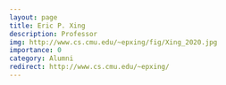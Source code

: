 ```yaml
---
layout: page
title: Eric P. Xing
description: Professor
img: http://www.cs.cmu.edu/~epxing/fig/Xing_2020.jpg
importance: 0
category: Alumni
redirect: http://www.cs.cmu.edu/~epxing/
---
```

